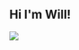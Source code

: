 ## Hi I'm Will!

<a target="_blank" href="https://www.linkedin.com/in/william-lines-dev/"><img src="https://img.shields.io/badge/LinkedIn-0077B5?style=for-the-badge&logo=linkedin&logoColor=white" />
